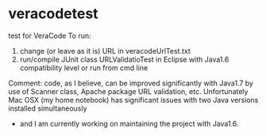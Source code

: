 # veracodetest
test for VeraCode
To run:
1. change (or leave as it is) URL in veracodeUrlTest.txt
2. run/compile JUnit class URLValidatioTest in Eclipse with Java1.6 compatibility level or run from cmd line

Comment: code, as I believe, can be improved significantly with Java1.7 by use of Scanner class, Apache package URL validation, etc.
Unfortunately Mac OSX (my home notebook) has significant issues with two Java versions installed simultaneously 
- and I am currently working on maintaining the project with Java1.6. 
